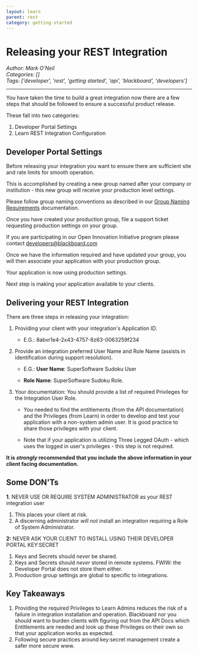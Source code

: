 ```yaml
---
layout: learn
parent: rest
category: getting-started
---
```

# Releasing your REST Integration
*Author: Mark O'Neil*  
*Categories: []*  
*Tags: ['developer', 'rest', 'getting started', 'api', 'blackboard', 'developers']*  
<hr />

You have taken the time to build a great integration now there are a few steps that should be followed to ensure a successful product release. 

These fall into two categories:

1. Developer Portal Settings
2. Learn REST Integration Configuration

## Developer Portal Settings
Before releasing your integration you want to ensure there are sufficient site and rate limits for smooth operation.

This is accomplished by creating a new group named after your company or institution - this new group will receive your production level settings.  

Please follow group naming conventions as described in our [Group Naming Requirements](/learn/REST/Developer%20Portal%2C%20Development%20and%20Production%20Groups.html#group-naming-requirements) documentation.

Once you have created your production group, file a support ticket requesting production settings on your group. 

If you are participating in our Open Innovation Initiative program please contact developers@blackboard.com

Once we have the information required and have updated your group, you will then associate your application with your production group.

Your application is now using production settings.

Next step is making your application available to your clients.

## Delivering your REST Integration
There are three steps in releasing your integration:
1. Providing your client with your integration's Application ID. 

    * E.G.: 8abvr1e4-2x43-4757-8z63-0063259f234

2. Provide an integration preferred User Name and Role Name (assists in identification during support resolution). 

    * E.G.: **User Name**: SuperSoftware Sudoku User  
    
    * **Role Name**: SuperSoftware Sudoku Role.
    
3. Your documentation: You should provide a list of required Privileges for the Integration User Role.

    * You needed to find the entitlements (from the API documentation) and the Privileges (from Learn) in order to develop and test your application with a non-system admin user. It is good practice to share those privileges with your client.

    * Note that if your application is utilizing Three Legged OAuth - which uses the logged in user's privileges - this step is not required.

**It is _strongly_ recommended that you include the above information in your client facing documentation.**

## Some DON'Ts

**1.** NEVER USE OR REQUIRE SYSTEM ADMINISTRATOR as your REST integration user
1. This places your client at risk.
2. A discerning administrator _will not_ install an integration requiring a Role of System Administrator.

**2:** NEVER ASK YOUR CLIENT TO INSTALL USING THEIR DEVELOPER PORTAL KEY:SECRET
1. Keys and Secrets should _never_ be shared.
2. Keys and Secrets should _never_ stored in remote systems. FWIW: the Developer Portal does not store them either.
3. Production group settings are global to specific to integrations. 


## Key Takeaways 

1. Providing the required Privileges to Learn Admins reduces the risk of a failure in integration installation and operation. Blackboard nor you should want to burden clients with figuring out from the API Docs which Entitlements are needed and look up these Privileges on their own so that your application works as expected.
2. Following secure practices around key:secret management create a safer more secure www.
